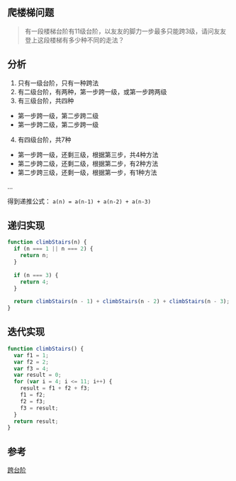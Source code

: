 ## 爬楼梯问题
> 有一段楼梯台阶有11级台阶，以友友的脚力一步最多只能跨3级，请问友友登上这段楼梯有多少种不同的走法？

## 分析
1. 只有一级台阶，只有一种跨法
2. 有二级台阶，有两种，第一步跨一级，或第一步跨两级
3. 有三级台阶，共四种
  * 第一步跨一级，第二步跨二级
  * 第一步跨二级，第二步跨一级
4. 有四级台阶，共7种
  * 第一步跨一级，还剩三级，根据第三步，共4种方法
  * 第二步跨二级，还剩二级，根据第二步，有2种方法
  * 第二步跨三级，还剩一级，根据第一步，有1种方法
  
...

得到递推公式：
`a(n) = a(n-1) + a(n-2) + a(n-3)`

## 递归实现
```js
function climbStairs(n) {
  if (n === 1 || n === 2) {
    return n;
  }
  
  if (n === 3) {
    return 4;
  }
  
  return climbStairs(n - 1) + climbStairs(n - 2) + climbStairs(n - 3);
}
```

## 迭代实现
```js
function climbStairs() {
  var f1 = 1;
  var f2 = 2;
  var f3 = 4;
  var result = 0;
  for (var i = 4; i <= 11; i++) {
    result = f1 + f2 + f3;
    f1 = f2;
    f2 = f3;
    f3 = result;
  }
  return result;
}
```

## 参考
[跨台阶](https://www.nowcoder.com/questionTerminal/db9a4e02316f4844803f39cd9a85420d)
